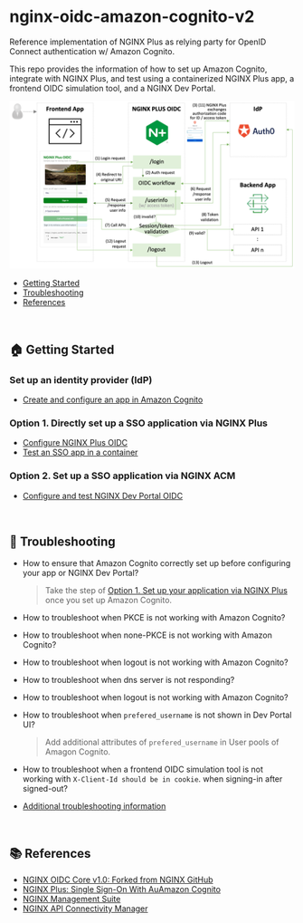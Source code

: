 # nginx-oidc-amazon-cognito-v2

Reference implementation of NGINX Plus as relying party for OpenID Connect authentication w/ Amazon Cognito.

This repo provides the information of how to set up Amazon Cognito, integrate with NGINX Plus, and test using a containerized NGINX Plus app, a frontend OIDC simulation tool, and a NGINX Dev Portal.

![](./docs/img/nginx-oidc-workflow.png)

- [Getting Started](#🏠-getting-started)
- [Troubleshooting](#🔧-troubleshooting)
- [References](#📚-references)

<br>

## 🏠 Getting Started

### Set up an identity provider (IdP)

- [Create and configure an app in Amazon Cognito](./docs/01-IdP-Setup.md)

### Option 1. Directly set up a SSO application via NGINX Plus

- [Configure NGINX Plus OIDC](./docs/02-NGINX-Plus-Setup.md)
- [Test an SSO app in a container ](./docs/03-Container-Test.md)

### Option 2. Set up a SSO application via NGINX ACM

- [Configure and test NGINX Dev Portal OIDC](./docs/04-NGINX-DevPortal-Test.md)

<br>

## 🔧 Troubleshooting

- How to ensure that Amazon Cognito correctly set up before configuring your app or NGINX Dev Portal?

  > Take the step of [Option 1. Set up your application via NGINX Plus](#option-1-set-up-your-application-via-nginx-plus) once you set up Amazon Cognito.

- How to troubleshoot when PKCE is not working with Amazon Cognito?
- How to troubleshoot when none-PKCE is not working with Amazon Cognito?
- How to troubleshoot when logout is not working with Amazon Cognito?
- How to troubleshoot when dns server is not responding?
- How to troubleshoot when logout is not working with Amazon Cognito?
- How to troubleshoot when `prefered_username` is not shown in Dev Portal UI?
  > Add additional attributes of `prefered_username` in User pools of Amagon Cognito.
- How to troubleshoot when a frontend OIDC simulation tool is not working with `X-Client-Id should be in cookie`. when signing-in after signed-out?
- [Additional troubleshooting information](https://github.com/nginxinc/nginx-openid-connect#troubleshooting)

<br>

## 📚 References

- [NGINX OIDC Core v1.0: Forked from NGINX GitHub](https://github.com/nginx-openid-connect/nginx-oidc-core-v1)
- [NGINX Plus: Single Sign-On With AuAmazon Cognito](https://docs.nginx.com/nginx/deployment-guides/single-sign-on/cognito/)
- [NGINX Management Suite](https://docs.nginx.com/nginx-management-suite/)
- [NGINX API Connectivity Manager](https://docs.nginx.com/nginx-management-suite/acm/)
